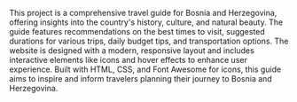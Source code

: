 This project is a comprehensive travel guide for Bosnia and Herzegovina, offering insights into the country's history, culture, and natural beauty. The guide features recommendations on the best times to visit, suggested durations for various trips, daily budget tips, and transportation options. The website is designed with a modern, responsive layout and includes interactive elements like icons and hover effects to enhance user experience. Built with HTML, CSS, and Font Awesome for icons, this guide aims to inspire and inform travelers planning their journey to Bosnia and Herzegovina.
